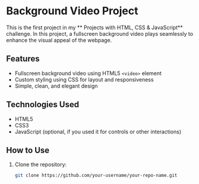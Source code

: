 # Background Video Project

This is the first project in my ** Projects with HTML, CSS & JavaScript** challenge. In this project, a fullscreen background video plays seamlessly to enhance the visual appeal of the webpage.

## Features

- Fullscreen background video using HTML5 `<video>` element
- Custom styling using CSS for layout and responsiveness
- Simple, clean, and elegant design

## Technologies Used

- HTML5
- CSS3
- JavaScript (optional, if you used it for controls or other interactions)

## How to Use

1. Clone the repository:
   ```bash
   git clone https://github.com/your-username/your-repo-name.git
